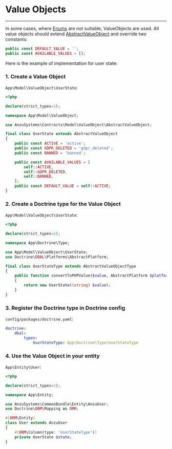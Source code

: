 Value Objects
============

---
In some cases, where [Enums](https://github.com/anzusystems/contracts/blob/main/src/Resources/doc/enums.md) are not suitable, ValueObjects are used. 
All value objects should extend [AbstractValueObject](https://github.com/anzusystems/contracts/blob/main/src/Model/ValueObject/AbstractValueObject.php) and override two constants:
```php
public const DEFAULT_VALUE = '';
public const AVAILABLE_VALUES = [];
```

Here is the example of implementation for user state:

### 1. Create a Value Object

`App\Model\ValueObject\UserState`:
```php
<?php

declare(strict_types=1);

namespace App\Model\ValueObject;

use AnzuSystems\Contracts\Model\ValueObject\AbstractValueObject;

final class UserState extends AbstractValueObject
{
    public const ACTIVE = 'active';
    public const GDPR_DELETED = 'gdpr_deleted';
    public const BANNED = 'banned';

    public const AVAILABLE_VALUES = [
        self::ACTIVE,
        self::GDPR_DELETED,
        self::BANNED,
    ];
    public const DEFAULT_VALUE = self::ACTIVE;
}
```

### 2. Create a Doctrine type for the Value Object

`App\Model\ValueObject\UserState`:
```php
<?php

declare(strict_types=1);

namespace App\Doctrine\Type;

use App\Model\ValueObject\UserState;
use Doctrine\DBAL\Platforms\AbstractPlatform;

final class UserStateType extends AbstractValueObjectType
{
    public function convertToPHPValue($value, AbstractPlatform $platform): UserState
    {
        return new UserState((string) $value);
    }
}
```

### 3. Register the Doctrine type in Doctrine config

`config/packages/doctrine.yaml`:
```yaml
doctrine:
    dbal:
        types:
            UserStateType: App\Doctrine\Type\UserStateType
```

### 4. Use the Value Object in your entity

`App\Entity\User`:

```php
<?php

declare(strict_types=1);

namespace App\Entity;

use AnzuSystems\CommonBundle\Entity\AnzuUser;
use Doctrine\ORM\Mapping as ORM;

#[ORM\Entity]
class User extends AnzuUser
{
    #[ORM\Column(type: 'UserStateType')]
    private UserState $state;
}
```
